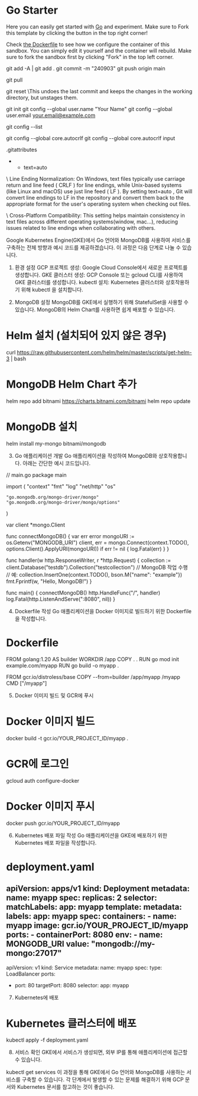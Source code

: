 # Go Starter

Here you can easily get started with [Go](https://go.dev/) and experiment. Make sure to Fork this template by clicking the button in the top right corner!

Check [the Dockerfile](./.devcontainer/Dockerfile) to see how we configure the container of this sandbox. You can simply edit it yourself and the container will rebuild. Make sure to fork the sandbox first by clicking "Fork" in the top left corner.


git add -A | git add .
git commit -m "240903"
git push origin main

git pull

git reset
\\This undoes the last commit and keeps the changes in the working directory, but unstages them.

git init
git config --global user.name "Your Name"
git config --global user.email your.email@example.com

git config --list


git config --global core.autocrlf
git config --global core.autocrlf input


.gitattributes
- * text=auto 

\\ Line Ending Normalization:
On Windows, text files typically use carriage return and line feed (
CRLF
) for line endings, while Unix-based systems (like Linux and macOS) use just line feed (
LF
). By setting
text=auto
, Git will convert line endings to
LF
in the repository and convert them back to the appropriate format for the user's operating system when checking out files.

\\ Cross-Platform Compatibility:
This setting helps maintain consistency in text files across different operating systems(window, mac...), reducing issues related to line endings when collaborating with others.





Google Kubernetes Engine(GKE)에서 Go 언어와 MongoDB를 사용하여 서비스를 구축하는 전체 방향과 예시 코드를 제공하겠습니다. 이 과정은 다음 단계로 나눌 수 있습니다.

1. 환경 설정
GCP 프로젝트 생성: Google Cloud Console에서 새로운 프로젝트를 생성합니다.
GKE 클러스터 생성: GCP Console 또는
gcloud
CLI를 사용하여 GKE 클러스터를 생성합니다.
kubectl 설치: Kubernetes 클러스터와 상호작용하기 위해
kubectl
을 설치합니다.


2. MongoDB 설정
MongoDB를 GKE에서 실행하기 위해 StatefulSet을 사용할 수 있습니다. MongoDB의 Helm Chart를 사용하면 쉽게 배포할 수 있습니다.

# Helm 설치 (설치되어 있지 않은 경우)
curl https://raw.githubusercontent.com/helm/helm/master/scripts/get-helm-3 | bash

# MongoDB Helm Chart 추가
helm repo add bitnami https://charts.bitnami.com/bitnami
helm repo update

# MongoDB 설치
helm install my-mongo bitnami/mongodb


3. Go 애플리케이션 개발
Go 애플리케이션을 작성하여 MongoDB와 상호작용합니다. 아래는 간단한 예시 코드입니다.

// main.go
package main

import (
    "context"
    "fmt"
    "log"
    "net/http"
    "os"

    "go.mongodb.org/mongo-driver/mongo"
    "go.mongodb.org/mongo-driver/mongo/options"
)

var client *mongo.Client

func connectMongoDB() {
    var err error
    mongoURI := os.Getenv("MONGODB_URI")
    client, err = mongo.Connect(context.TODO(), options.Client().ApplyURI(mongoURI))
    if err != nil {
        log.Fatal(err)
    }
}

func handler(w http.ResponseWriter, r *http.Request) {
    collection := client.Database("testdb").Collection("testcollection")
    // MongoDB 작업 수행
    // 예: collection.InsertOne(context.TODO(), bson.M{"name": "example"})
    fmt.Fprintf(w, "Hello, MongoDB!")
}

func main() {
    connectMongoDB()
    http.HandleFunc("/", handler)
    log.Fatal(http.ListenAndServe(":8080", nil))
}


4. Dockerfile 작성
Go 애플리케이션을 Docker 이미지로 빌드하기 위한 Dockerfile을 작성합니다.

# Dockerfile
FROM golang:1.20 AS builder
WORKDIR /app
COPY . .
RUN go mod init example.com/myapp
RUN go build -o myapp .

FROM gcr.io/distroless/base
COPY --from=builder /app/myapp /myapp
CMD ["/myapp"]


5. Docker 이미지 빌드 및 GCR에 푸시
# Docker 이미지 빌드
docker build -t gcr.io/YOUR_PROJECT_ID/myapp .

# GCR에 로그인
gcloud auth configure-docker

# Docker 이미지 푸시
docker push gcr.io/YOUR_PROJECT_ID/myapp


6. Kubernetes 배포 파일 작성
Go 애플리케이션을 GKE에 배포하기 위한 Kubernetes 배포 파일을 작성합니다.

# deployment.yaml
apiVersion: apps/v1
kind: Deployment
metadata:
  name: myapp
spec:
  replicas: 2
  selector:
    matchLabels:
      app: myapp
  template:
    metadata:
      labels:
        app: myapp
    spec:
      containers:
      - name: myapp
        image: gcr.io/YOUR_PROJECT_ID/myapp
        ports:
        - containerPort: 8080
        env:
        - name: MONGODB_URI
          value: "mongodb://my-mongo:27017"
---
apiVersion: v1
kind: Service
metadata:
  name: myapp
spec:
  type: LoadBalancer
  ports:
  - port: 80
    targetPort: 8080
  selector:
    app: myapp


7. Kubernetes에 배포
# Kubernetes 클러스터에 배포
kubectl apply -f deployment.yaml


8. 서비스 확인
GKE에서 서비스가 생성되면, 외부 IP를 통해 애플리케이션에 접근할 수 있습니다.

kubectl get services
이 과정을 통해 GKE에서 Go 언어와 MongoDB를 사용하는 서비스를 구축할 수 있습니다. 각 단계에서 발생할 수 있는 문제를 해결하기 위해 GCP 문서와 Kubernetes 문서를 참고하는 것이 좋습니다.